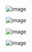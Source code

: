 ![image](https://user-images.githubusercontent.com/70603493/193627805-c666b25f-7247-4d73-8a13-1cde9c5d312e.png)


![image](https://user-images.githubusercontent.com/70603493/193628272-dfd4041a-31d9-4c34-ad2e-7d72ddcf655c.png)


![image](https://user-images.githubusercontent.com/70603493/193628391-173f4ea6-babc-4312-a044-d0ffa3722cc7.png)

![image](https://user-images.githubusercontent.com/70603493/193628461-999b559c-5fe0-4155-8fbc-22d530a2bbae.png)
